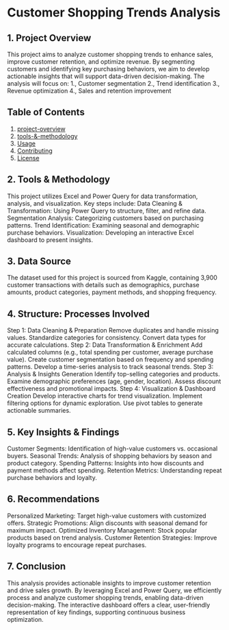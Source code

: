 # Customer Shopping Trends Analysis
## 1. Project Overview
This project aims to analyze customer shopping trends to enhance sales, improve customer retention, and optimize revenue. By segmenting customers and identifying key purchasing behaviors, we aim to develop actionable insights that will support data-driven decision-making. The analysis will focus on:
1., Customer segmentation
2., Trend identification
3., Revenue optimization
4., Sales and retention improvement
## Table of Contents
1. [project-overview](##1.-Project-Overview)
2. [tools-&-methodology](#tools-&-methodology)
3. [Usage](#usage)
4. [Contributing](#contributing)
5. [License](#license)
## 2. Tools & Methodology
This project utilizes Excel and Power Query for data transformation, analysis, and visualization. Key steps include:
Data Cleaning & Transformation: Using Power Query to structure, filter, and refine data.
Segmentation Analysis: Categorizing customers based on purchasing patterns.
Trend Identification: Examining seasonal and demographic purchase behaviors.
Visualization: Developing an interactive Excel dashboard to present insights.
## 3. Data Source
The dataset used for this project is sourced from Kaggle, containing 3,900 customer transactions with details such as demographics, purchase amounts, product categories, payment methods, and shopping frequency.
## 4. Structure: Processes Involved
Step 1: Data Cleaning & Preparation
Remove duplicates and handle missing values.
Standardize categories for consistency.
Convert data types for accurate calculations.
Step 2: Data Transformation & Enrichment
Add calculated columns (e.g., total spending per customer, average purchase value).
Create customer segmentation based on frequency and spending patterns.
Develop a time-series analysis to track seasonal trends.
Step 3: Analysis & Insights Generation
Identify top-selling categories and products.
Examine demographic preferences (age, gender, location).
Assess discount effectiveness and promotional impacts.
Step 4: Visualization & Dashboard Creation
Develop interactive charts for trend visualization.
Implement filtering options for dynamic exploration.
Use pivot tables to generate actionable summaries.
## 5. Key Insights & Findings
Customer Segments: Identification of high-value customers vs. occasional buyers.
Seasonal Trends: Analysis of shopping behaviors by season and product category.
Spending Patterns: Insights into how discounts and payment methods affect spending.
Retention Metrics: Understanding repeat purchase behaviors and loyalty.
## 6. Recommendations
Personalized Marketing: Target high-value customers with customized offers.
Strategic Promotions: Align discounts with seasonal demand for maximum impact.
Optimized Inventory Management: Stock popular products based on trend analysis.
Customer Retention Strategies: Improve loyalty programs to encourage repeat purchases.
## 7. Conclusion
This analysis provides actionable insights to improve customer retention and drive sales growth. By leveraging Excel and Power Query, we efficiently process and analyze customer shopping trends, enabling data-driven decision-making. The interactive dashboard offers a clear, user-friendly representation of key findings, supporting continuous business optimization.
